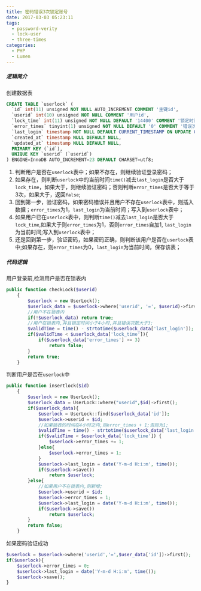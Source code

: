 ```yaml
---
title: 密码错误3次锁定账号
date: 2017-03-03 05:23:11
tags:
  - password-verity
  - lock-user
  - three-times
categories:
  - PHP
  - Lumen
---
```


##### 逻辑简介
创建数据表

```sql
CREATE TABLE `userlock` (
  `id` int(11) unsigned NOT NULL AUTO_INCREMENT COMMENT '主键id',
  `userid` int(10) unsigned NOT NULL COMMENT '用户id',
  `lock_time` int(11) unsigned NOT NULL DEFAULT '14400' COMMENT '锁定时间，默认14400秒',
  `error_times` tinyint(1) unsigned NOT NULL DEFAULT '0' COMMENT '错误次数，默认0次',
  `last_login` timestamp NOT NULL DEFAULT CURRENT_TIMESTAMP ON UPDATE CURRENT_TIMESTAMP COMMENT '最新登录时间',
  `created_at` timestamp NULL DEFAULT NULL,
  `updated_at` timestamp NULL DEFAULT NULL,
  PRIMARY KEY (`id`),
  UNIQUE KEY `userid` (`userid`)
) ENGINE=InnoDB AUTO_INCREMENT=23 DEFAULT CHARSET=utf8;
```

<!-- more -->
1. 判断用户是否在`userlock`表中；如果不存在，则继续验证登录密码；
2. 如果存在，则判断`userlock`中的当前时间`time()`减去`last_login`是否大于`lock_time`，如果大于，则继续验证密码；否则判断`error_times`是否大于等于3次，如果大于，返回`false`;
3. 回到第一步，验证密码，如果密码错误并且用户不存在`userlock`表中，则插入数据；`error_times`为1，`last_login`为当前时间；写入到`userlock`表中；
4. 如果用户已在`userlock`表中，则判断`time()`减去`last_login`是否大于`lock_time`,如果大于则`error_times`为1，否则`error_times`自加1, `last_login`为当前时间;写入到`userlock`表中；
5. 还是回到第一步，验证密码，如果密码正确，则判断该用户是否在`userlock`表中;如果存在，则`error_times`为0，`last_login`为当前时间，保存该表；

##### 代码逻辑
用户登录前,检测用户是否在锁表内

```php
public function checkLock($userid)
    {
        $userlock = new UserLock();
        $userlock_data = $userlock->where('userid', '=', $userid)->first();
        //用户不在锁表内
        if(!$userlock_data) return true;
        //用户在锁表内,并且锁定时间小于4小时,并且错误次数大于3;
        $validTime = time() - strtotime($userlock_data['last_login']);
        if($validTime < $userlock_data['lock_time']){
            if($userlock_data['error_times'] >= 3)
                return false;
        }
        return true;
    }
```

判断用户是否在`userlock`中

```php
public function insertlock($id)
    {
        $userlock = new UserLock();
        $userlock_data = UserLock::where("userid",$id)->first();
        if($userlock_data){
            $userlock = UserLock::find($userlock_data['id']);
            $userlock->userid = $id;
            //如果锁表的时间在4小时之内,则error_times + 1;否则为1;
            $validTime = time() - strtotime($userlock_data['last_login']);
            if($validTime < $userlock_data['lock_time']) {
                $userlock->error_times += 1;
            }else{
                $userlock->error_times = 1;
            }
            $userlock->last_login = date('Y-m-d H:i:m', time());
            if($userlock->save())
                return $userlock;
        }else{
            //如果用户不在锁表内,则新增;
            $userlock->userid = $id;
            $userlock->error_times = 1;
            $userlock->last_login = date('Y-m-d H:i:m', time());
            if($userlock->save())
                return $userlock;
        }
        return false;
    }
```

如果密码验证成功

```php
$userlock = $userlock->where('userid','=',$user_data['id'])->first();
if($userlock){
    $userlock->error_times = 0;
    $userlock->last_login = date('Y-m-d H:i:m', time());
    $userlock->save();
}
```

